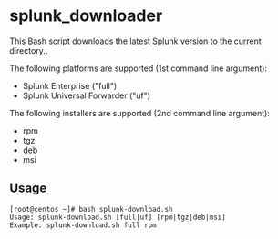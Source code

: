 # splunk_downloader

This Bash script downloads the latest Splunk version to the current directory..

The following platforms are supported (1st command line argument):

- Splunk Enterprise ("full")
- Splunk Universal Forwarder ("uf")

The following installers are supported (2nd command line argument):

- rpm
- tgz
- deb
- msi

## Usage

```
[root@centos ~]# bash splunk-download.sh 
Usage: splunk-download.sh [full|uf] [rpm|tgz|deb|msi]
Example: splunk-download.sh full rpm
```
